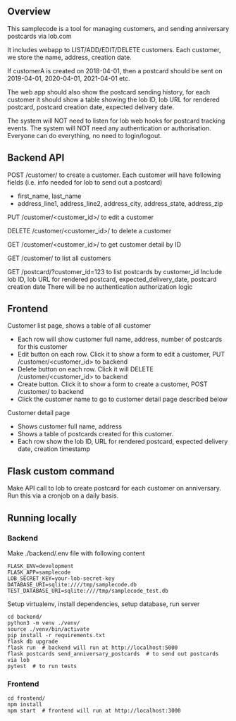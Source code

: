 ## Overview
This samplecode is a tool for managing customers, and sending anniversary postcards via lob.com

It includes webapp to LIST/ADD/EDIT/DELETE customers.
Each customer, we store the name, address, creation date.

If customerA is created on 2018-04-01, then a postcard should be sent on 2019-04-01, 2020-04-01, 2021-04-01 etc.

The web app should also show the postcard sending history, for each customer it should show a table showing the lob ID, lob URL for rendered postcard, postcard creation date, expected delivery date.

The system will NOT need to listen for lob web hooks for postcard tracking events.
The system will NOT need any authentication or authorisation. Everyone can do everything, no need to login/logout.


## Backend API

POST /customer/ to create a customer. Each customer will have following fields (i.e. info needed for lob to send out a postcard)
* first_name, last_name
* address_line1, address_line2, address_city, address_state, address_zip

PUT /customer/<customer_id>/ to edit a customer

DELETE /customer/<customer_id>/ to delete a customer

GET /customer/<customer_id>/ to get customer detail by ID

GET /customer/ to list all customers

GET /postcard/?customer_id=123 to list postcards by customer_id
Include lob ID, lob URL for rendered postcard, expected_delivery_date, postcard creation date
There will be no authentication authorization logic


## Frontend

Customer list page, shows a table of all customer
* Each row will show customer full name, address, number of postcards for this customer
* Edit button on each row. Click it to show a form to edit a customer, PUT /customer/<customer_id> to backend
* Delete button on each row. Click it will DELETE /customer/<customer_id> to backend
* Create button. Click it to show a form to create a customer, POST /customer/ to backend
* Click the customer name to go to customer detail page described below

Customer detail page
* Shows customer full name, address
* Shows a table of postcards created for this customer.
* Each row show the lob ID, URL for rendered postcard, expected delivery date, creation timestamp


## Flask custom command

Make API call to lob to create postcard for each customer on anniversary.
Run this via a cronjob on a daily basis.

## Running locally

### Backend

Make ./backend/.env file with following content
```
FLASK_ENV=development
FLASK_APP=samplecode
LOB_SECRET_KEY=your-lob-secret-key
DATABASE_URI=sqlite:////tmp/samplecode.db
TEST_DATABASE_URI=sqlite:////tmp/samplecode_test.db
```

Setup virtualenv, install dependencies, setup database, run server
```
cd backend/
python3 -m venv ./venv/
source ./venv/bin/activate
pip install -r requirements.txt
flask db upgrade
flask run  # backend will run at http://localhost:5000
flask postcards send_anniversary_postcards  # to send out postcards via lob
pytest  # to run tests
```

### Frontend

```
cd frontend/
npm install
npm start  # frontend will run at http://localhost:3000
```

